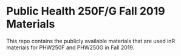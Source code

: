 # Public Health 250F/G Fall 2019 Materials
This repo contains the publicly available materials that are used inR materials for PHW250F and PHW250G in Fall 2019.
